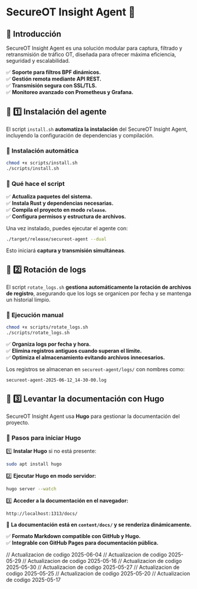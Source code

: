# SecureOT Insight Agent 🚀

## 📌 Introducción
SecureOT Insight Agent es una solución modular para captura, filtrado y retransmisión de tráfico OT, diseñada para ofrecer máxima eficiencia, seguridad y escalabilidad.

✅ **Soporte para filtros BPF dinámicos.**  
✅ **Gestión remota mediante API REST.**  
✅ **Transmisión segura con SSL/TLS.**  
✅ **Monitoreo avanzado con Prometheus y Grafana.**  

## 🔹 **1️⃣ Instalación del agente**
El script `install.sh` **automatiza la instalación** del SecureOT Insight Agent, incluyendo la configuración de dependencias y compilación.

### 📌 **Instalación automática**
```bash
chmod +x scripts/install.sh
./scripts/install.sh
```

### 📌 **Qué hace el script**
✅ **Actualiza paquetes del sistema.**  
✅ **Instala Rust y dependencias necesarias.**  
✅ **Compila el proyecto en modo `release`.**  
✅ **Configura permisos y estructura de archivos.**  

Una vez instalado, puedes ejecutar el agente con:
```bash
./target/release/secureot-agent --dual
```
Esto iniciará **captura y transmisión simultáneas**.

## 🔹 **2️⃣ Rotación de logs**
El script `rotate_logs.sh` **gestiona automáticamente la rotación de archivos de registro**, asegurando que los logs se organicen por fecha y se mantenga un historial limpio.

### 📌 **Ejecución manual**
```bash
chmod +x scripts/rotate_logs.sh
./scripts/rotate_logs.sh
```

✅ **Organiza logs por fecha y hora.**  
✅ **Elimina registros antiguos cuando superan el límite.**  
✅ **Optimiza el almacenamiento evitando archivos innecesarios.**  

Los registros se almacenan en `secureot-agent/logs/` con nombres como:
```
secureot-agent-2025-06-12_14-30-00.log
```

## 🔹 **3️⃣ Levantar la documentación con Hugo**
SecureOT Insight Agent usa **Hugo** para gestionar la documentación del proyecto.

### 📌 **Pasos para iniciar Hugo**
1️⃣ **Instalar Hugo** si no está presente:
```bash
sudo apt install hugo
```

2️⃣ **Ejecutar Hugo en modo servidor:**
```bash
hugo server --watch
```

3️⃣ **Acceder a la documentación en el navegador:**
```
http://localhost:1313/docs/
```

📌 **La documentación está en `content/docs/` y se renderiza dinámicamente.**  

✅ **Formato Markdown compatible con GitHub y Hugo.**  
✅ **Integrable con GitHub Pages para documentación pública.**  

// Actualizacion de codigo 2025-06-04
// Actualizacion de codigo 2025-05-29
// Actualizacion de codigo 2025-05-16
// Actualizacion de codigo 2025-05-30
// Actualizacion de codigo 2025-05-27
// Actualizacion de codigo 2025-05-25
// Actualizacion de codigo 2025-05-20
// Actualizacion de codigo 2025-05-17
